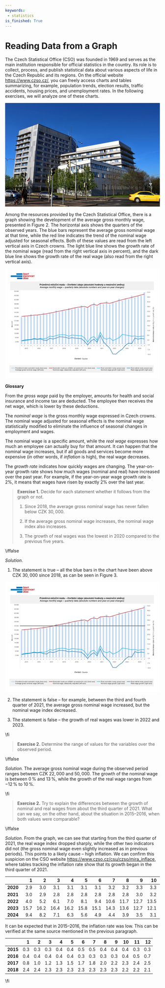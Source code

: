 ```yaml
---
keywords: 
 - statistics
is_finished: True
---
```


# Reading Data from a Graph

The Czech Statistical Office (CSO) was founded in 1969 and serves as the main institution responsible for official statistics in the country. 
Its role is to collect, process, and publish statistical data about various aspects of life in the Czech Republic and its regions. 
On the official website <https://www.czso.cz/>, you can freely access charts and tables summarizing, for example, 
population trends, election results, traffic accidents, housing prices, and unemployment rates. In the following exercises, we will analyze one 
of these charts.

![Headquarters of the Czech Statistical Office in Prague (2017)](03_graf_csu.jpg)

Among the resources provided by the Czech Statistical Office, there is a graph showing the development of the average gross monthly wage, 
presented in Figure 2. The horizontal axis shows the quarters of the observed years. The blue bars represent the average gross nominal wage at that 
time, while the red line indicates the trend of the nominal wage adjusted for seasonal effects. Both of these values are read from the left vertical 
axis in Czech crowns. The light blue line shows the growth rate of the nominal wage (read from the right vertical axis in percent), and the dark 
blue line shows the growth rate of the real wage (also read from the right vertical axis).

![Average Monthly Wage and Wage Growth](03_graf_1.jpg)

**Glossary**

From the *gross wage* paid by the employer, amounts for health and social insurance and income tax are deducted. The employee then receives the net wage, which is lower by these deductions.

The *nominal wage* is the gross monthly wage expressed in Czech crowns. The nominal wage adjusted for seasonal effects is the nominal wage statistically modified to eliminate the influence of seasonal changes in employment and wages.

The nominal wage is a specific amount, while the *real wage* expresses how much an employee can actually buy for that amount. It can happen that the nominal wage increases, but if all goods and services become more expensive (in other words, if *inflation* is high), the real wage decreases.

The *growth rate* indicates how quickly wages are changing. The year-on-year growth rate shows how much wages (nominal and real) have increased over the past year. For example, if the year-on-year wage growth rate is 2%, it means that wages have risen by exactly 2% over the last year.

>**Exercise 1.** Decide for each statement whether it follows from the graph or not.
>
>1. Since 2018, the average gross nominal wage has never fallen below CZK $30{,}000$.
>
>2. If the average gross nominal wage increases, the nominal wage index also increases.
>
>3. The growth of real wages was the lowest in 2020 compared to the previous five years.

\iffalse

*Solution.* 

1. The statement is true – all the blue bars in the chart have been above CZK $30{,}000$ since 2018, as can be seen in Figure 3.

![Average Monthly Wage and Wage Growth](03_graf_graf_2.jpg)

2. The statement is false – for example, between the third and fourth quarter of 2021, the average gross nominal wage increased, but the nominal wage index decreased.

3. The statement is false – the growth of real wages was lower in 2022 and 2023.

\fi

>**Exercise 2.** Determine the range of values for the variables over the observed period.

\iffalse

*Solution.* The average gross nominal wage during the observed period ranges between CZK $22{,}000$ and $50{,}000$.
The growth of the nominal wage is between $0\,\%$ and $13\,\%$, while the growth of the real wage ranges from $-12\,\%$ to $10\,\%$.

\fi

>**Exercise 2.** Try to explain the differences between the growth of nominal and real wages from about the third quarter of 2021. What can we say, on the other hand, about the situation in 2015–2016, when both values were comparable?

\iffalse

*Solution.* From the graph, we can see that starting from the third quarter of 2021, the real wage index dropped sharply, while the other two indicators did not (the gross nominal wage even slightly increased as in previous periods). This points to a likely cause – high inflation. We can confirm this suspicion on the CSO website <https://www.czso.cz/csu/czso/mira_inflace>, where tables tracking the inflation rate show that its growth began in the third quarter of 2021.

|  | 1 | 2 | 3 | 4 | 5 | 6 | 7 | 8 | 9 | 10 | 11 | 12 |
| - | -: | -: | -: | -: | -: | -: | -: | -: | -: | -: | -: | -: |
| **2020** | 2.9 | 3.0 | 3.1 | 3.1 | 3.1 | 3.1 | 3.2 | 3.2 | 3.3 | 3.3 | 3.2 | 3,2 |
| **2021** | 3.0 | 2.9 | 2.8 | 2.8 | 2.8 | 2.8 | 2.8 | 2.8 | 3.0 | 3.2 | 3.5 | 3,8 |
| **2022** | 4.0 | 5.2 | 6.1 | 7.0 | 8.1 | 9.4 | 10.6 | 11.7 | 12.7 | 13.5 | 14.4 | 15.1 |
| **2023** | 15.7 | 16.2 | 16.4 | 16.2 | 15.8 | 15.1 | 14.3 | 13.6 | 12.7 | 12.1 | 11.4 | 10.7 |
| **2024** | 9.4 | 8.2 | 7.1 | 6.3 | 5.6 | 4.9 | 4.4 | 3.9 | 3.5 | 3.1 | 2.7 | 2.4 |

It can be expected that in 2015–2016, the inflation rate was low. This can be verified at the same source mentioned in the previous paragraph.

|  | 1 | 2 | 3 | 4 | 5 | 6 | 7 | 8 | 9 | 10 | 11 | 12 |
| -- | --: | --: | --: | --: | --: | --: | --: | --: | --: | --: | --: | --: |
| **2015** | 0.3 | 0.3 | 0.3 | 0.4 | 0.4 | 0.5 | 0.5 | 0.4 | 0.4 | 0.4 | 0.3 | 0.3 |
| **2016** | 0.4 | 0.4 | 0.4 | 0.4 | 0.4 | 0.3 | 0.3 | 0.3 | 0.3 | 0.4 | 0.5 | 0.7 |
| **2017** | 0.8 | 1.0 | 1.2 | 1.3 | 1.5 | 1.7 | 1.8 | 2.0 | 2.2 | 2.3 | 2.4 | 2.5 |
| **2018** | 2.4 | 2.4 | 2.3 | 2.3 | 2.3 | 2.3 | 2.3 | 2.3 | 2.3 | 2.2 | 2.2 | 2.1 |

\fi